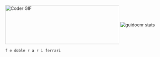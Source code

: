 <img src="https://user-images.githubusercontent.com/47611900/99095951-8162aa00-25b4-11eb-8dca-d8395eaf8a20.gif" alt="Coder GIF" width="367" height="126" style="vertical-align:middle">
<img alt="guidoenr stats" src="https://github-readme-stats.vercel.app/api?username=guidoenr&show_icons=true&theme=midnight-purple" style="vertical-align:middle"> 

```py
f e doble r a r i ferrari
```


